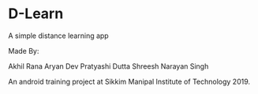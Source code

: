# D-Learn
A simple distance learning app





Made By:

Akhil Rana
Aryan Dev
Pratyashi Dutta
Shreesh Narayan Singh



An android training project at Sikkim Manipal Institute of Technology 2019.

